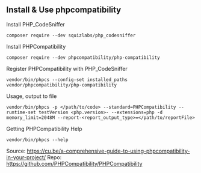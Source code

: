 ## Install & Use phpcompatibility
Install PHP_CodeSniffer
```
composer require --dev squizlabs/php_codesniffer
```

Install PHPCompatibility
```
composer require --dev phpcompatibility/php-compatibility
```

Register PHPCompatibility with PHP_CodeSniffer
```
vendor/bin/phpcs --config-set installed_paths vendor/phpcompatibility/php-compatibility
```

Usage, output to file
```
vendor/bin/phpcs -p </path/to/code> --standard=PHPCompatibility --runtime-set testVersion <php.version>- --extensions=php -d memory_limit=2048M --report-<report_output_type>=</path/to/reportFile>
```

Getting PHPCompatibility Help
```
vendor/bin/phpcs --help
```

Source: https://cu.be/a-comprehensive-guide-to-using-phpcompatibility-in-your-project/
Repo: https://github.com/PHPCompatibility/PHPCompatibility
